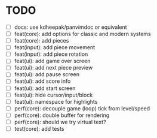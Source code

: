# TODO

- [ ] docs: use kdheepak/panvimdoc or equivalent
- [ ] feat(core): add options for classic and modern systems
- [ ] feat(core): add pieces
- [ ] feat(input): add piece movement
- [ ] feat(input): add piece rotation
- [ ] feat(ui): add game over screen
- [ ] feat(ui): add next piece preview
- [ ] feat(ui): add pause screen
- [ ] feat(ui): add score info
- [ ] feat(ui): add start screen
- [ ] feat(ui): hide cursor/input/block
- [ ] feat(ui): namespace for highlights
- [ ] perf(core): decouple game (loop) tick from level/speed
- [ ] perf(core): double buffer for rendering
- [ ] perf(core): should we try virtual text?
- [ ] test(core): add tests
